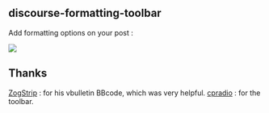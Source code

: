 ## discourse-formatting-toolbar

Add formatting options on your post : 

![](https://github.com/iunctis/discourse-formatting-toolbar/blob/master/formatting.png )


## Thanks

[ZogStrip](https://github.com/discourse/vbulletin-bbcode) : for his vbulletin BBcode, which was very helpful.
[cpradio](https://github.com/cpradio) : for the toolbar.

